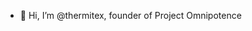 - 👋 Hi, I’m @thermitex, founder of Project Omnipotence
<!---
- 👀 I’m interested in ...
- 🌱 I’m currently learning ...
- 💞️ I’m looking to collaborate on ...
- 📫 How to reach me ...
--->

<!---
thermitex/thermitex is a ✨ special ✨ repository because its `README.md` (this file) appears on your GitHub profile.
You can click the Preview link to take a look at your changes.
--->
